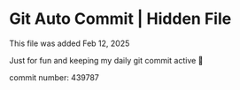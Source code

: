 # Git Auto Commit | Hidden File

This file was added Feb 12, 2025

Just for fun and keeping my daily git commit active 🤪

commit number: 439787
